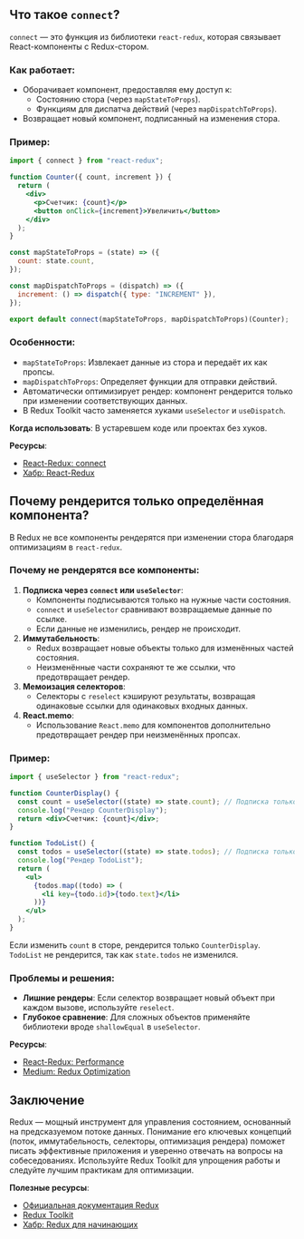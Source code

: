 ## Что такое `connect`?

`connect` — это функция из библиотеки `react-redux`, которая связывает React-компоненты с Redux-стором.

### Как работает:

- Оборачивает компонент, предоставляя ему доступ к:
  - Состоянию стора (через `mapStateToProps`).
  - Функциям для диспатча действий (через `mapDispatchToProps`).
- Возвращает новый компонент, подписанный на изменения стора.

### Пример:

```jsx
import { connect } from "react-redux";

function Counter({ count, increment }) {
  return (
    <div>
      <p>Счетчик: {count}</p>
      <button onClick={increment}>Увеличить</button>
    </div>
  );
}

const mapStateToProps = (state) => ({
  count: state.count,
});

const mapDispatchToProps = (dispatch) => ({
  increment: () => dispatch({ type: "INCREMENT" }),
});

export default connect(mapStateToProps, mapDispatchToProps)(Counter);
```

### Особенности:

- `mapStateToProps`: Извлекает данные из стора и передаёт их как пропсы.
- `mapDispatchToProps`: Определяет функции для отправки действий.
- Автоматически оптимизирует рендер: компонент рендерится только при изменении соответствующих данных.
- В Redux Toolkit часто заменяется хуками `useSelector` и `useDispatch`.

**Когда использовать**: В устаревшем коде или проектах без хуков.

**Ресурсы**:

- [React-Redux: connect](https://react-redux.js.org/api/connect)
- [Хабр: React-Redux](https://habr.com/ru/post/319666/)

## Почему рендерится только определённая компонента?

В Redux не все компоненты рендерятся при изменении стора благодаря оптимизациям в `react-redux`.

### Почему не рендерятся все компоненты:

1. **Подписка через `connect` или `useSelector`**:
   - Компоненты подписываются только на нужные части состояния.
   - `connect` и `useSelector` сравнивают возвращаемые данные по ссылке.
   - Если данные не изменились, рендер не происходит.
2. **Иммутабельность**:
   - Redux возвращает новые объекты только для изменённых частей состояния.
   - Неизменённые части сохраняют те же ссылки, что предотвращает рендер.
3. **Мемоизация селекторов**:
   - Селекторы с `reselect` кэшируют результаты, возвращая одинаковые ссылки для одинаковых входных данных.
4. **React.memo**:
   - Использование `React.memo` для компонентов дополнительно предотвращает рендер при неизменённых пропсах.

### Пример:

```jsx
import { useSelector } from "react-redux";

function CounterDisplay() {
  const count = useSelector((state) => state.count); // Подписка только на count
  console.log("Рендер CounterDisplay");
  return <div>Счетчик: {count}</div>;
}

function TodoList() {
  const todos = useSelector((state) => state.todos); // Подписка только на todos
  console.log("Рендер TodoList");
  return (
    <ul>
      {todos.map((todo) => (
        <li key={todo.id}>{todo.text}</li>
      ))}
    </ul>
  );
}
```

Если изменить `count` в сторе, рендерится только `CounterDisplay`. `TodoList` не рендерится, так как `state.todos` не изменился.

### Проблемы и решения:

- **Лишние рендеры**: Если селектор возвращает новый объект при каждом вызове, используйте `reselect`.
- **Глубокое сравнение**: Для сложных объектов применяйте библиотеки вроде `shallowEqual` в `useSelector`.

**Ресурсы**:

- [React-Redux: Performance](https://react-redux.js.org/api/hooks#performance)
- [Medium: Redux Optimization](https://medium.com/@dan_abramov/optimizing-redux-performance-6e8e8e8e8e)

## Заключение

Redux — мощный инструмент для управления состоянием, основанный на предсказуемом потоке данных. Понимание его ключевых концепций (поток, иммутабельность, селекторы, оптимизация рендера) поможет писать эффективные приложения и уверенно отвечать на вопросы на собеседованиях. Используйте Redux Toolkit для упрощения работы и следуйте лучшим практикам для оптимизации.

**Полезные ресурсы**:

- [Официальная документация Redux](https://redux.js.org/)
- [Redux Toolkit](https://redux-toolkit.js.org/)
- [Хабр: Redux для начинающих](https://habr.com/ru/post/326308/)
